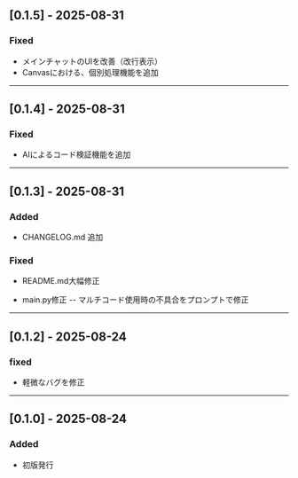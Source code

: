 ## [0.1.5] - 2025-08-31  
  
### Fixed  
- メインチャットのUIを改善（改行表示）
- Canvasにおける、個別処理機能を追加  
  
---

## [0.1.4] - 2025-08-31  
  
### Fixed  
- AIによるコード検証機能を追加  
  
---

## [0.1.3] - 2025-08-31  
  
### Added  
- CHANGELOG.md 追加  
  
### Fixed  
- README.md大幅修正  
  
- main.py修正
 -- マルチコード使用時の不具合をプロンプトで修正  
  
---  
  
## [0.1.2] - 2025-08-24

### fixed
- 軽微なバグを修正

---

## [0.1.0] - 2025-08-24

### Added
- 初版発行